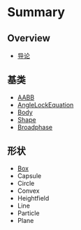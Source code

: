 # Summary

## Overview

* [导论](README.md)

## 基类

* [AABB](aabb.md)
* [AngleLockEquation](methods.md)
* [Body](body.md)
* [Shape](box.md)
* [Broadphase](broadphase.md)

## 形状

* [Box](xing-zhuang/box.md)
* Capsule
* Circle
* Convex
* Heightfield
* Line
* Particle
* Plane

